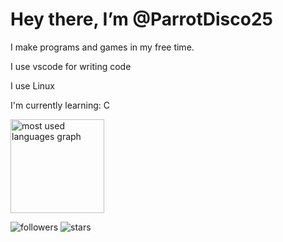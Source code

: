 # Hey there, I’m @ParrotDisco25

I make programs and games in my free time.

I use vscode for writing code

I use Linux

I'm currently learning: C

<img src="https://github-readme-stats.vercel.app/api/top-langs?username=ParrotDisco25&locale=en&hide_title=false&layout=compact&card_width=320&langs_count=5&theme=dracula&hide_border=false" height="150" alt="most used languages graph"  />

<img alt="followers" src="https://img.shields.io/github/followers/ParrotDisco25?label=Followers&style=social">  <img src="https://img.shields.io/github/stars/ParrotDisco25?label=Stars" alt="stars">
